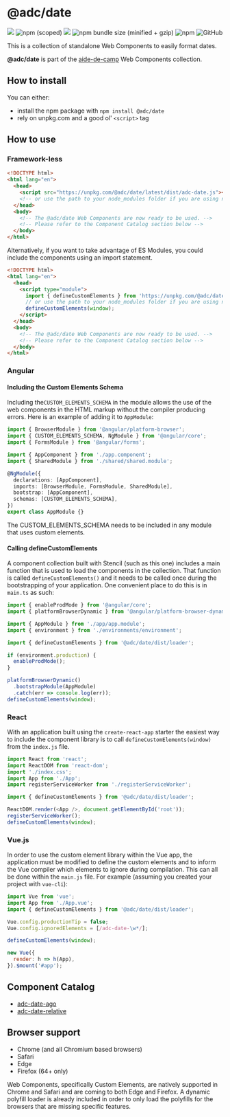 # @adc/date

![](https://img.shields.io/badge/-Built%20With%20Stencil-16161d.svg?logo=data%3Aimage%2Fsvg%2Bxml%3Bbase64%2CPD94bWwgdmVyc2lvbj0iMS4wIiBlbmNvZGluZz0idXRmLTgiPz4KPCEtLSBHZW5lcmF0b3I6IEFkb2JlIElsbHVzdHJhdG9yIDE5LjIuMSwgU1ZHIEV4cG9ydCBQbHVnLUluIC4gU1ZHIFZlcnNpb246IDYuMDAgQnVpbGQgMCkgIC0tPgo8c3ZnIHZlcnNpb249IjEuMSIgaWQ9IkxheWVyXzEiIHhtbG5zPSJodHRwOi8vd3d3LnczLm9yZy8yMDAwL3N2ZyIgeG1sbnM6eGxpbms9Imh0dHA6Ly93d3cudzMub3JnLzE5OTkveGxpbmsiIHg9IjBweCIgeT0iMHB4IgoJIHZpZXdCb3g9IjAgMCA1MTIgNTEyIiBzdHlsZT0iZW5hYmxlLWJhY2tncm91bmQ6bmV3IDAgMCA1MTIgNTEyOyIgeG1sOnNwYWNlPSJwcmVzZXJ2ZSI%2BCjxzdHlsZSB0eXBlPSJ0ZXh0L2NzcyI%2BCgkuc3Qwe2ZpbGw6I0ZGRkZGRjt9Cjwvc3R5bGU%2BCjxwYXRoIGNsYXNzPSJzdDAiIGQ9Ik00MjQuNywzNzMuOWMwLDM3LjYtNTUuMSw2OC42LTkyLjcsNjguNkgxODAuNGMtMzcuOSwwLTkyLjctMzAuNy05Mi43LTY4LjZ2LTMuNmgzMzYuOVYzNzMuOXoiLz4KPHBhdGggY2xhc3M9InN0MCIgZD0iTTQyNC43LDI5Mi4xSDE4MC40Yy0zNy42LDAtOTIuNy0zMS05Mi43LTY4LjZ2LTMuNkgzMzJjMzcuNiwwLDkyLjcsMzEsOTIuNyw2OC42VjI5Mi4xeiIvPgo8cGF0aCBjbGFzcz0ic3QwIiBkPSJNNDI0LjcsMTQxLjdIODcuN3YtMy42YzAtMzcuNiw1NC44LTY4LjYsOTIuNy02OC42SDMzMmMzNy45LDAsOTIuNywzMC43LDkyLjcsNjguNlYxNDEuN3oiLz4KPC9zdmc%2BCg%3D%3D&colorA=16161d&style=flat-square)
![npm (scoped)](https://img.shields.io/npm/v/@adc/date.svg?style=flat-square)
![](https://img.shields.io/travis/com/aide-de-camp/date/master.svg?style=flat-square)
![npm bundle size (minified + gzip)](https://img.shields.io/bundlephobia/minzip/@adc/date.svg?style=flat-square)
![npm](https://img.shields.io/npm/dm/@adc/date.svg?style=flat-square)
![GitHub](https://img.shields.io/github/license/adc/date.svg?style=flat-square)

This is a collection of standalone Web Components to easily format dates.

**@adc/date** is part of the [aide-de-camp](https://github.com/aide-de-camp) Web Components collection.

## How to install

You can either:

- install the npm package with `npm install @adc/date`
- rely on unpkg.com and a good ol' `<script>` tag

## How to use

### Framework-less

```html
<!DOCTYPE html>
<html lang="en">
  <head>
    <script src="https://unpkg.com/@adc/date/latest/dist/adc-date.js"></script>
    <!-- or use the path to your node_modules folder if you are using npm -->
  </head>
  <body>
    <!-- The @adc/date Web Components are now ready to be used. -->
    <!-- Please refer to the Component Catalog section below -->
  </body>
</html>
```

Alternatively, if you want to take advantage of ES Modules, you could include the components using an import statement.

```html
<!DOCTYPE html>
<html lang="en">
  <head>
    <script type="module">
      import { defineCustomElements } from 'https://unpkg.com/@adc/date/latest/dist/esm/es2017/adc-date.define.js';
      // or use the path to your node_modules folder if you are using npm
      defineCustomElements(window);
    </script>
  </head>
  <body>
    <!-- The @adc/date Web Components are now ready to be used. -->
    <!-- Please refer to the Component Catalog section below -->
  </body>
</html>
```

### Angular

#### Including the Custom Elements Schema

Including the`CUSTOM_ELEMENTS_SCHEMA` in the module allows the use of the web components in the HTML markup without the compiler producing errors. Here is an example of adding it to `AppModule`:

```ts
import { BrowserModule } from '@angular/platform-browser';
import { CUSTOM_ELEMENTS_SCHEMA, NgModule } from '@angular/core';
import { FormsModule } from '@angular/forms';

import { AppComponent } from './app.component';
import { SharedModule } from './shared/shared.module';

@NgModule({
  declarations: [AppComponent],
  imports: [BrowserModule, FormsModule, SharedModule],
  bootstrap: [AppComponent],
  schemas: [CUSTOM_ELEMENTS_SCHEMA],
})
export class AppModule {}
```

The CUSTOM_ELEMENTS_SCHEMA needs to be included in any module that uses custom elements.

#### Calling defineCustomElements

A component collection built with Stencil (such as this one) includes a main function that is used to load the components in the collection. That function is called `defineCustomElements()` and it needs to be called once during the bootstrapping of your application. One convenient place to do this is in `main.ts` as such:

```ts
import { enableProdMode } from '@angular/core';
import { platformBrowserDynamic } from '@angular/platform-browser-dynamic';

import { AppModule } from './app/app.module';
import { environment } from './environments/environment';

import { defineCustomElements } from '@adc/date/dist/loader';

if (environment.production) {
  enableProdMode();
}

platformBrowserDynamic()
  .bootstrapModule(AppModule)
  .catch(err => console.log(err));
defineCustomElements(window);
```

### React

With an application built using the `create-react-app` starter the easiest way to include the component library is to call `defineCustomElements(window)` from the `index.js` file.

```js
import React from 'react';
import ReactDOM from 'react-dom';
import './index.css';
import App from './App';
import registerServiceWorker from './registerServiceWorker';

import { defineCustomElements } from '@adc/date/dist/loader';

ReactDOM.render(<App />, document.getElementById('root'));
registerServiceWorker();
defineCustomElements(window);
```

### Vue.js

In order to use the custom element library within the Vue app, the application must be modified to define the custom elements and to inform the Vue compiler which elements to ignore during compilation. This can all be done within the `main.js` file. For example (assuming you created your project with `vue-cli`):

```js
import Vue from 'vue';
import App from './App.vue';
import { defineCustomElements } from '@adc/date/dist/loader';

Vue.config.productionTip = false;
Vue.config.ignoredElements = [/adc-date-\w*/];

defineCustomElements(window);

new Vue({
  render: h => h(App),
}).$mount('#app');
```

## Component Catalog

- [adc-date-ago](https://github.com/aide-de-camp/pay/tree/master/src/components/date-ago)
- [adc-date-relative](https://github.com/aide-de-camp/pay/tree/master/src/components/date-relative)

## Browser support

- Chrome (and all Chromium based browsers)
- Safari
- Edge
- Firefox (64+ only)

Web Components, specifically Custom Elements, are natively supported in Chrome and Safari and are coming to both Edge and Firefox. A dynamic polyfill loader is already included in order to only load the polyfills for the browsers that are missing specific features.
